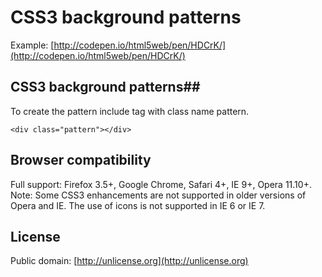 # CSS3 background patterns #

Example: [http://codepen.io/html5web/pen/HDCrK/](http://codepen.io/html5web/pen/HDCrK/)

## CSS3 background patterns##

To create the pattern include tag with class name pattern.

    <div class="pattern"></div>


## Browser compatibility ##

Full support: Firefox 3.5+, Google Chrome, Safari 4+, IE 9+, Opera 11.10+.
Note: Some CSS3 enhancements are not supported in older versions of Opera and IE. The use of icons is not supported in IE 6 or IE 7.

## License ##

Public domain: [http://unlicense.org](http://unlicense.org)